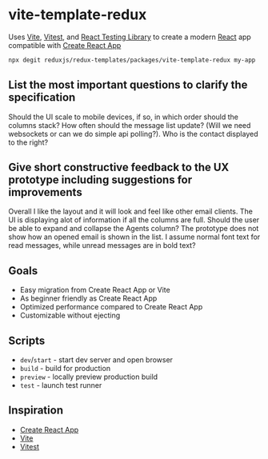 # vite-template-redux

Uses [Vite](https://vitejs.dev/), [Vitest](https://vitest.dev/), and [React Testing Library](https://github.com/testing-library/react-testing-library) to create a modern [React](https://react.dev/) app compatible with [Create React App](https://create-react-app.dev/)

```sh
npx degit reduxjs/redux-templates/packages/vite-template-redux my-app
```

## List the most important questions to clarify the specification

Should the UI scale to mobile devices, if so, in which order should the columns stack?
How often should the message list update? (Will we need websockets or can we do simple api polling?).
Who is the contact displayed to the right?

## Give short constructive feedback to the UX prototype including suggestions for improvements

Overall I like the layout and it will look and feel like other email clients.
The UI is displaying alot of information if all the columns are full. Should the user be able to expand and collapse the Agents column?
The prototype does not show how an opened email is shown in the list. I assume normal font text for read messages, while unread messages are in bold text?

## Goals

- Easy migration from Create React App or Vite
- As beginner friendly as Create React App
- Optimized performance compared to Create React App
- Customizable without ejecting

## Scripts

- `dev`/`start` - start dev server and open browser
- `build` - build for production
- `preview` - locally preview production build
- `test` - launch test runner

## Inspiration

- [Create React App](https://github.com/facebook/create-react-app/tree/main/packages/cra-template)
- [Vite](https://github.com/vitejs/vite/tree/main/packages/create-vite/template-react)
- [Vitest](https://github.com/vitest-dev/vitest/tree/main/examples/react-testing-lib)

